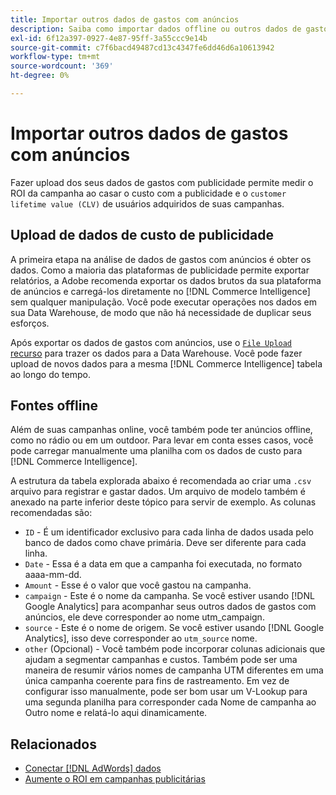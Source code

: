 ```yaml
---
title: Importar outros dados de gastos com anúncios
description: Saiba como importar dados offline ou outros dados de gastos com anúncios para o [!DNL Commerce Intelligence].
exl-id: 6f12a397-0927-4e87-95ff-3a55ccc9e14b
source-git-commit: c7f6bacd49487cd13c4347fe6dd46d6a10613942
workflow-type: tm+mt
source-wordcount: '369'
ht-degree: 0%

---
```


# Importar outros dados de gastos com anúncios

Fazer upload dos seus dados de gastos com publicidade permite medir o ROI da campanha ao casar o custo com a publicidade e o `customer lifetime value (CLV)` de usuários adquiridos de suas campanhas.

## Upload de dados de custo de publicidade

A primeira etapa na análise de dados de gastos com anúncios é obter os dados. Como a maioria das plataformas de publicidade permite exportar relatórios, a Adobe recomenda exportar os dados brutos da sua plataforma de anúncios e carregá-los diretamente no [!DNL Commerce Intelligence] sem qualquer manipulação. Você pode executar operações nos dados em sua Data Warehouse, de modo que não há necessidade de duplicar seus esforços.

Após exportar os dados de gastos com anúncios, use o [`File Upload` recurso](../connecting-data/using-file-uploader.md) para trazer os dados para a Data Warehouse. Você pode fazer upload de novos dados para a mesma [!DNL Commerce Intelligence] tabela ao longo do tempo.

## Fontes offline

Além de suas campanhas online, você também pode ter anúncios offline, como no rádio ou em um outdoor. Para levar em conta esses casos, você pode carregar manualmente uma planilha com os dados de custo para [!DNL Commerce Intelligence].

A estrutura da tabela explorada abaixo é recomendada ao criar uma `.csv` arquivo para registrar e gastar dados. Um arquivo de modelo também é anexado na parte inferior deste tópico para servir de exemplo. As colunas recomendadas são:

* `ID` - É um identificador exclusivo para cada linha de dados usada pelo banco de dados como chave primária. Deve ser diferente para cada linha.
* `Date` - Essa é a data em que a campanha foi executada, no formato aaaa-mm-dd.
* `Amount` - Esse é o valor que você gastou na campanha.
* `campaign` - Este é o nome da campanha. Se você estiver usando [!DNL Google Analytics] para acompanhar seus outros dados de gastos com anúncios, ele deve corresponder ao nome utm\_campaign.
* `source` - Este é o nome de origem. Se você estiver usando [!DNL Google Analytics], isso deve corresponder ao `utm_source` nome.
* `other` (Opcional) - Você também pode incorporar colunas adicionais que ajudam a segmentar campanhas e custos. Também pode ser uma maneira de resumir vários nomes de campanha UTM diferentes em uma única campanha coerente para fins de rastreamento. Em vez de configurar isso manualmente, pode ser bom usar um V-Lookup para uma segunda planilha para corresponder cada Nome de campanha ao Outro nome e relatá-lo aqui dinamicamente.

## Relacionados

* [Conectar [!DNL AdWords] dados](../integrations/google-adwords.md)
* [Aumente o ROI em campanhas publicitárias](../../analysis/roi-ad-camp.md)
